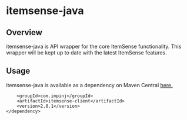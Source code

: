 # itemsense-java

## Overview
itemsense-java is API wrapper for the core ItemSense functionality. This wrapper will be kept up to date with the latest ItemSense features.

## Usage
itemsense-java is available as a dependency on Maven Central [here.](http://mvnrepository.com/artifact/com.impinj/itemsense-client)
```<dependency>
	<groupId>com.impinj</groupId>
	<artifactId>itemsense-client</artifactId>
	<version>2.0.1</version>
</dependency>
```

